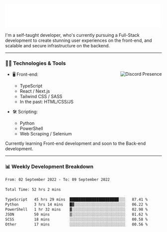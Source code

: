 <img src="assets/wave.svg" alt=":wave:" />

I'm a self-taught developer, who's currently pursuing a Full-Stack development to create stunning user experiences on the front-end, and scalable and secure infrastructure on the backend.

---

### 🧑‍💻 Technologies & Tools

<a href="https://discord.com/users/414304208649453568" target="_blank" rel="nofollow">
   <img src="https://lanyard-profile-readme.vercel.app/api/414304208649453568?idleMessage=Probably%20doing%20something%20else..." alt="Discord Presence" align="right">
</a>

- 🖥️ Front-end:

  - TypeScript
  - React / Next.js
  - Tailwind CSS / SASS
  - In the past: HTML/CSS/JS

- 🛠 Scripting:

  - Python
  - PowerShell
  - Web Scraping / Selenium

Currently learning Front-end development and soon to the Back-end development.

---

### 📊 Weekly Development Breakdown

<!-- ![ccrsxx's GitHub Stats](https://github-readme-stats.vercel.app/api?username=ccrsxx&count_private=true&theme=tokyonight) -->
<!-- ![ccrsxx's Top Langs](https://github-readme-stats.vercel.app/api/top-langs/?username=ccrsxx&hide=lua,java,html&theme=tokyonight) -->

<!--START_SECTION:waka-->

```text
From: 02 September 2022 - To: 09 September 2022

Total Time: 52 hrs 2 mins

TypeScript   45 hrs 29 mins  ██████████████████████░░░   87.41 %
Python       3 hrs 14 mins   █▓░░░░░░░░░░░░░░░░░░░░░░░   06.22 %
PowerShell   1 hr 32 mins    ▓░░░░░░░░░░░░░░░░░░░░░░░░   02.98 %
JSON         50 mins         ▒░░░░░░░░░░░░░░░░░░░░░░░░   01.62 %
SCSS         18 mins         ░░░░░░░░░░░░░░░░░░░░░░░░░   00.58 %
Other        17 mins         ░░░░░░░░░░░░░░░░░░░░░░░░░   00.56 %
```

<!--END_SECTION:waka-->
